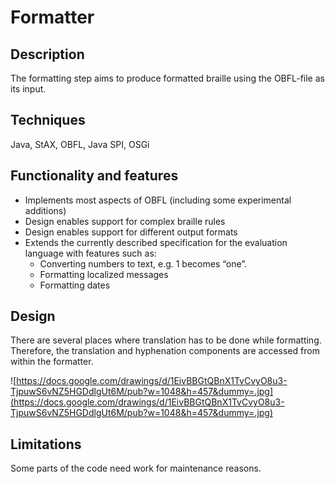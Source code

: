 # Formatter #
## Description ##
The formatting step aims to produce formatted braille using the OBFL-file as its input.

## Techniques ##
Java, StAX, OBFL, Java SPI, OSGi

## Functionality and features ##
  * Implements most aspects of OBFL (including some experimental additions)
  * Design enables support for complex braille rules
  * Design enables support for different output formats
  * Extends the currently described specification for the evaluation language with features such as:
    * Converting numbers to text, e.g. 1 becomes “one”.
    * Formatting localized messages
    * Formatting dates

## Design ##
There are several places where translation has to be done while formatting. Therefore, the translation and hyphenation components are accessed from within the formatter.

![https://docs.google.com/drawings/d/1EivBBGtQBnX1TvCvyO8u3-TjpuwS6vNZ5HGDdlgUt6M/pub?w=1048&h=457&dummy=.jpg](https://docs.google.com/drawings/d/1EivBBGtQBnX1TvCvyO8u3-TjpuwS6vNZ5HGDdlgUt6M/pub?w=1048&h=457&dummy=.jpg)

## Limitations ##
Some parts of the code need work for maintenance reasons.